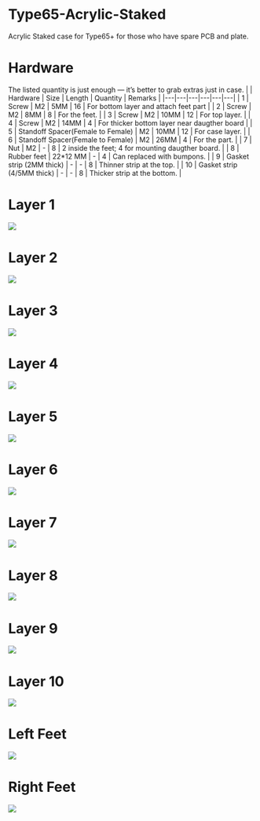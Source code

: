 # Type65-Acrylic-Staked
Acrylic Staked case for Type65+ for those who have spare PCB and plate. 

# Hardware
The listed quantity is just enough — it’s better to grab extras just in case.
|   | Hardware | Size | Length | Quantity | Remarks |
|---|---|---|---|---|---|
| 1 | Screw | M2 | 5MM | 16 | For bottom layer and attach feet part |
| 2 | Screw | M2 | 8MM | 8 | For the feet. |
| 3 | Screw | M2 | 10MM | 12 | For top layer. |
| 4 | Screw | M2 | 14MM | 4 | For thicker bottom layer near daugther board |
| 5 | Standoff Spacer(Female to Female) | M2 | 10MM | 12 | For case layer. |
| 6 | Standoff Spacer(Female to Female) | M2 | 26MM | 4 | For the part. |
| 7 | Nut | M2 | - | 8 | 2 inside the feet; 4 for mounting daugther board. |
| 8 | Rubber feet | 22*12 MM | - | 4 | Can replaced with bumpons. |
| 9 | Gasket strip (2MM thick) | - | - | 8 | Thinner strip at the top. |
| 10 | Gasket strip (4/5MM thick) | - | - | 8 | Thicker strip at the bottom. |



# Layer 1
![](Drawing%20Preview/Layer1.JPG)
# Layer 2
![](Drawing%20Preview/Layer2.JPG)
# Layer 3
![](Drawing%20Preview/Layer3.JPG)
# Layer 4
![](Drawing%20Preview/Layer4.JPG)
# Layer 5
![](Drawing%20Preview/Layer5.JPG)
# Layer 6
![](Drawing%20Preview/Layer6.JPG)
# Layer 7
![](Drawing%20Preview/Layer7.JPG)
# Layer 8
![](Drawing%20Preview/Layer8.JPG)
# Layer 9
![](Drawing%20Preview/Layer9.JPG)
# Layer 10
![](Drawing%20Preview/Layer10.JPG)
# Left Feet
![](Drawing%20Preview/Left%20Feet.JPG)
# Right Feet
![](Drawing%20Preview/Right%20Feet.JPG)
